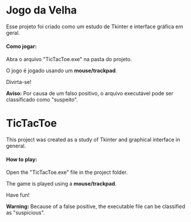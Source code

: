 # Jogo da Velha

Esse projeto foi criado como um estudo de Tkinter e interface gráfica em geral.

#### Como jogar:

Abra o arquivo "TicTacToe.exe" na pasta do projeto.

O jogo é jogado usando um **mouse/trackpad**.

Divirta-se!

**Aviso:** Por causa de um falso positivo, o arquivo executável pode ser classificado como "suspeito".

# TicTacToe

This project was created as a study of Tkinter and graphical interface in general.

#### How to play:

Open the "TicTacToe.exe" file in the project folder.

The game is played using a **mouse/trackpad**.

Have fun!

**Warning:** Because of a false positive, the executable file can be classified as "suspicious".
